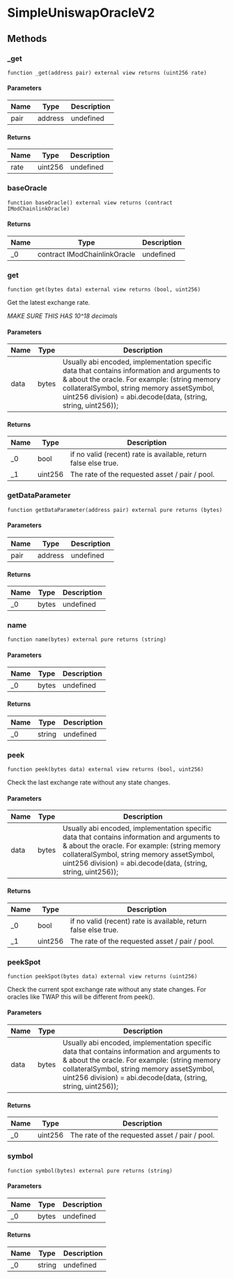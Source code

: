 # SimpleUniswapOracleV2









## Methods

### _get

```solidity
function _get(address pair) external view returns (uint256 rate)
```





#### Parameters

| Name | Type | Description |
|---|---|---|
| pair | address | undefined

#### Returns

| Name | Type | Description |
|---|---|---|
| rate | uint256 | undefined

### baseOracle

```solidity
function baseOracle() external view returns (contract IModChainlinkOracle)
```






#### Returns

| Name | Type | Description |
|---|---|---|
| _0 | contract IModChainlinkOracle | undefined

### get

```solidity
function get(bytes data) external view returns (bool, uint256)
```

Get the latest exchange rate.

*MAKE SURE THIS HAS 10^18 decimals*

#### Parameters

| Name | Type | Description |
|---|---|---|
| data | bytes | Usually abi encoded, implementation specific data that contains information and arguments to &amp; about the oracle. For example: (string memory collateralSymbol, string memory assetSymbol, uint256 division) = abi.decode(data, (string, string, uint256));

#### Returns

| Name | Type | Description |
|---|---|---|
| _0 | bool | if no valid (recent) rate is available, return false else true.
| _1 | uint256 | The rate of the requested asset / pair / pool.

### getDataParameter

```solidity
function getDataParameter(address pair) external pure returns (bytes)
```





#### Parameters

| Name | Type | Description |
|---|---|---|
| pair | address | undefined

#### Returns

| Name | Type | Description |
|---|---|---|
| _0 | bytes | undefined

### name

```solidity
function name(bytes) external pure returns (string)
```





#### Parameters

| Name | Type | Description |
|---|---|---|
| _0 | bytes | undefined

#### Returns

| Name | Type | Description |
|---|---|---|
| _0 | string | undefined

### peek

```solidity
function peek(bytes data) external view returns (bool, uint256)
```

Check the last exchange rate without any state changes.



#### Parameters

| Name | Type | Description |
|---|---|---|
| data | bytes | Usually abi encoded, implementation specific data that contains information and arguments to &amp; about the oracle. For example: (string memory collateralSymbol, string memory assetSymbol, uint256 division) = abi.decode(data, (string, string, uint256));

#### Returns

| Name | Type | Description |
|---|---|---|
| _0 | bool | if no valid (recent) rate is available, return false else true.
| _1 | uint256 | The rate of the requested asset / pair / pool.

### peekSpot

```solidity
function peekSpot(bytes data) external view returns (uint256)
```

Check the current spot exchange rate without any state changes. For oracles like TWAP this will be different from peek().



#### Parameters

| Name | Type | Description |
|---|---|---|
| data | bytes | Usually abi encoded, implementation specific data that contains information and arguments to &amp; about the oracle. For example: (string memory collateralSymbol, string memory assetSymbol, uint256 division) = abi.decode(data, (string, string, uint256));

#### Returns

| Name | Type | Description |
|---|---|---|
| _0 | uint256 | The rate of the requested asset / pair / pool.

### symbol

```solidity
function symbol(bytes) external pure returns (string)
```





#### Parameters

| Name | Type | Description |
|---|---|---|
| _0 | bytes | undefined

#### Returns

| Name | Type | Description |
|---|---|---|
| _0 | string | undefined





